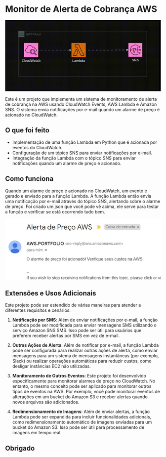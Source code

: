 # Monitor de Alerta de Cobrança AWS


<img src="img.gif">

Este é um projeto que implementa um sistema de monitoramento de alerta de cobrança na AWS usando CloudWatch Events, AWS Lambda e Amazon SNS. O sistema envia notificações por e-mail quando um alarme de preço é acionado no CloudWatch.

## O que foi feito

- Implementação de uma função Lambda em Python que é acionada por eventos do CloudWatch.
- Configuração de um tópico SNS para enviar notificações por e-mail.
- Integração da função Lambda com o tópico SNS para enviar notificações quando um alarme de preço é acionado.

## Como funciona

Quando um alarme de preço é acionado no CloudWatch, um evento é gerado e enviado para a função Lambda. A função Lambda então envia uma notificação por e-mail através do tópico SNS, alertando sobre o alarme de preço. Foi criado um json que você pode vê acima, ele serve para testar a função e verificar se está ocorrendo tudo bem.


<img src="img_email.jpeg">

## Extensões e Usos Adicionais

Este projeto pode ser estendido de várias maneiras para atender a diferentes requisitos e cenários:

1. **Notificação por SMS**: Além de enviar notificações por e-mail, a função Lambda pode ser modificada para enviar mensagens SMS utilizando o serviço Amazon SNS SMS. Isso pode ser útil para usuários que preferem receber alertas por SMS em vez de e-mail.

2. **Outras Ações de Alerta**: Além de notificar por e-mail, a função Lambda pode ser configurada para realizar outras ações de alerta, como enviar mensagens para um sistema de mensagens instantâneas (por exemplo, Slack) ou realizar operações automáticas para reduzir custos, como desligar instâncias EC2 não utilizadas.

3. **Monitoramento de Outros Eventos**: Este projeto foi desenvolvido especificamente para monitorar alarmes de preço no CloudWatch. No entanto, o mesmo conceito pode ser aplicado para monitorar outros tipos de eventos na AWS. Por exemplo, você pode monitorar eventos de alterações em um bucket do Amazon S3 e receber alertas quando novos arquivos são adicionados.

4. **Redimensionamento de Imagens**: Além de enviar alertas, a função Lambda pode ser expandida para incluir funcionalidades adicionais, como redimensionamento automático de imagens enviadas para um bucket do Amazon S3. Isso pode ser útil para processamento de imagens em tempo real.

## Obrigado

